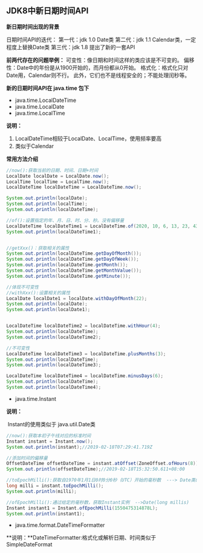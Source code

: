 ## JDK8中新日期时间API

**新日期时间出现的背景**

日期时间API的迭代：
第一代：jdk 1.0 Date类
第二代：jdk 1.1 Calendar类，一定程度上替换Date类
第三代：jdk 1.8 提出了新的一套API

**前两代存在的问题举例：**
可变性：像日期和时间这样的类应该是不可变的。
偏移性：Date中的年份是从1900开始的，而月份都从0开始。
格式化：格式化只对Date用，Calendar则不行。
此外，它们也不是线程安全的；不能处理闰秒等。



**新的日期时间API在	java.time	包下**

- java.time.LocalDateTime
- java.time.LocalDate
- java.time.LocalTime

**说明：**

1. LocalDateTime相较于LocalDate、LocalTime，使用频率要高
2. 类似于Calendar

**常用方法介绍**

```java
//now():获取当前的日期、时间、日期+时间
LocalDate localDate = LocalDate.now();
LocalTime localTime = LocalTime.now();
LocalDateTime localDateTime = LocalDateTime.now();

System.out.println(localDate);
System.out.println(localTime);
System.out.println(localDateTime);

//of():设置指定的年、月、日、时、分、秒。没有偏移量
LocalDateTime localDateTime1 = LocalDateTime.of(2020, 10, 6, 13, 23, 43);
System.out.println(localDateTime1);


//getXxx()：获取相关的属性
System.out.println(localDateTime.getDayOfMonth());
System.out.println(localDateTime.getDayOfWeek());
System.out.println(localDateTime.getMonth());
System.out.println(localDateTime.getMonthValue());
System.out.println(localDateTime.getMinute());

//体现不可变性
//withXxx():设置相关的属性
LocalDate localDate1 = localDate.withDayOfMonth(22);
System.out.println(localDate);
System.out.println(localDate1);


LocalDateTime localDateTime2 = localDateTime.withHour(4);
System.out.println(localDateTime);
System.out.println(localDateTime2);

//不可变性
LocalDateTime localDateTime3 = localDateTime.plusMonths(3);
System.out.println(localDateTime);
System.out.println(localDateTime3);

LocalDateTime localDateTime4 = localDateTime.minusDays(6);
System.out.println(localDateTime);
System.out.println(localDateTime4);
```





- java.time.Instant

**说明：**

​	Instant的使用类似于 java.util.Date类

```java
//now():获取本初子午线对应的标准时间
Instant instant = Instant.now();
System.out.println(instant);//2019-02-18T07:29:41.719Z

//添加时间的偏移量
OffsetDateTime offsetDateTime = instant.atOffset(ZoneOffset.ofHours(8));
System.out.println(offsetDateTime);//2019-02-18T15:32:50.611+08:00

//toEpochMilli():获取自1970年1月1日0时0分0秒（UTC）开始的毫秒数  ---> Date类的getTime()
long milli = instant.toEpochMilli();
System.out.println(milli);

//ofEpochMilli():通过给定的毫秒数，获取Instant实例  -->Date(long millis)
Instant instant1 = Instant.ofEpochMilli(1550475314878L);
System.out.println(instant1);
```



- java.time.format.DateTimeFormatter

**说明：**DateTimeFormatter:格式化或解析日期、时间类似于SimpleDateFormat